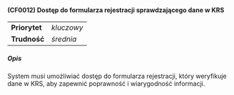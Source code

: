 #### (CF0012) Dostęp do formularza rejestracji sprawdzającego dane w KRS

|               |            |
|---------------|------------|
| **Priorytet** | _kluczowy_ |
| **Trudność**  | _średnia_  |

##### Opis

System musi umożliwiać dostęp do formularza rejestracji, który weryfikuje dane w KRS, aby zapewnić poprawność i wiarygodność informacji.
